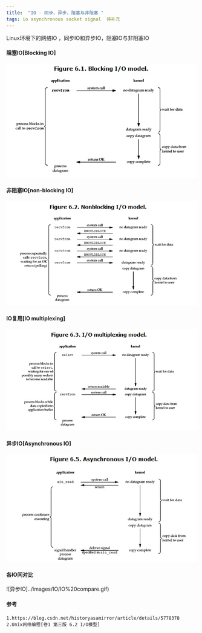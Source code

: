 ```yaml
---
title:  "IO - 同步、异步、阻塞与非阻塞 "
tags: io asynchronous socket signal  待补充
---
```


Linux环境下的网络IO ，同步IO和异步IO，阻塞IO与非阻塞IO
<!--more-->
#### 阻塞IO[Blocking IO]
![阻塞IO](../images/IO/blocking%20IO.gif)

#### 非阻塞IO[non-blocking IO]
![非阻塞IO](../images/IO/non-blocking%20IO.gif)


#### IO复用[IO multiplexing]
![IO复用](../images/IO/IOmultiplexing.gif)


#### 异步IO[Asynchronous IO]

![异步IO](../images/IO/asynchronous%20IO.gif)

#### 各IO间对比
![异步IO]../images/IO/IO%20compare.gif)

#### 参考
```
1.https://blog.csdn.net/historyasamirror/article/details/5778378
2.Unix网络编程[卷1 第三版 6.2 I/O模型]
```